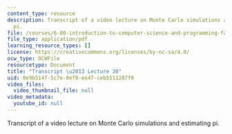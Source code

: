 ```yaml
---
content_type: resource
description: Transcript of a video lecture on Monte Carlo simulations and estimating
  pi.
file: /courses/6-00-introduction-to-computer-science-and-programming-fall-2008/0e9b514f5c7e0ef8ee47ceb5511287f0_6-00F08-L20.pdf
file_type: application/pdf
learning_resource_types: []
license: https://creativecommons.org/licenses/by-nc-sa/4.0/
ocw_type: OCWFile
resourcetype: Document
title: "Transcript \u2013 Lecture 20"
uid: 0e9b514f-5c7e-0ef8-ee47-ceb5511287f0
video_files:
  video_thumbnail_file: null
video_metadata:
  youtube_id: null
---
```

Transcript of a video lecture on Monte Carlo simulations and estimating pi.
